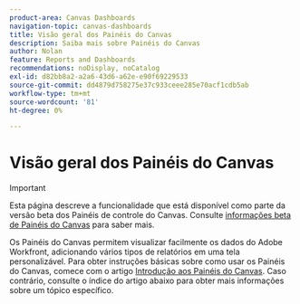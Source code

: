 ```yaml
---
product-area: Canvas Dashboards
navigation-topic: canvas-dashboards
title: Visão geral dos Painéis do Canvas
description: Saiba mais sobre Painéis do Canvas
author: Nolan
feature: Reports and Dashboards
recommendations: noDisplay, noCatalog
exl-id: d82bb8a2-a2a6-43d6-a62e-e90f69229533
source-git-commit: dd4879d758275e37c933ceee285e70acf1cdb5ab
workflow-type: tm+mt
source-wordcount: '81'
ht-degree: 0%

---
```


# Visão geral dos Painéis do Canvas

>[!IMPORTANT]
>
>Esta página descreve a funcionalidade que está disponível como parte da versão beta dos Painéis de controle do Canvas. Consulte [informações beta de Painéis do Canvas](/help/quicksilver/product-announcements/betas/canvas-dashboards-beta/canvas-dashboards-beta-information.md) para saber mais.

Os Painéis do Canvas permitem visualizar facilmente os dados do Adobe Workfront, adicionando vários tipos de relatórios em uma tela personalizável. Para obter instruções básicas sobre como usar os Painéis do Canvas, comece com o artigo [Introdução aos Painéis do Canvas](/help/quicksilver/reports-and-dashboards/canvas-dashboards/manage-canvas-dashboards/get-started-canvas-dashboards.md). Caso contrário, consulte o índice do artigo abaixo para obter mais informações sobre um tópico específico.

<!--## Canvas Dashboards: article index

This section contains the following articles:

* [Manage Canvas Dashboards](/help/quicksilver/reports-and-dashboards/canvas-dashboards/manage-canvas-dashboards/manage-canvas-dashboards.md)
    * [Get started with Canvas Dashboards](/help/quicksilver/reports-and-dashboards/canvas-dashboards/manage-canvas-dashboards/get-started-canvas-dashboards.md)
    * [Add, remove, or arrange reports in a Canvas Dashboard](/help/quicksilver/reports-and-dashboards/canvas-dashboards/manage-canvas-dashboards/add-remove-arrange-reports.md)
    * [Share a Canvas Dashboard](/help/quicksilver/reports-and-dashboards/canvas-dashboards/manage-canvas-dashboards/share-canvas-dashboard.md)
* [Canvas Dashboard report types](/help/quicksilver/reports-and-dashboards/canvas-dashboards/report-types/report-types-overview.md) 
    * [Add an existing report to a Canvas Dashboard](/help/quicksilver/reports-and-dashboards/canvas-dashboards/add-reports/add-existing-report.md)
  [Build a KPI report in a Canvas Dashboard](/help/quicksilver/reports-and-dashboards/canvas-dashboards/report-types/build-kpi-report.md)
    * [Build a chart report in a Canvas Dashboard](/help/quicksilver/reports-and-dashboards/canvas-dashboards/report-types/build-chart-report.md)
    * [Build a table report in a Canvas Dashboard](/help/quicksilver/reports-and-dashboards/canvas-dashboards/report-types/build-table-report.md)
    * [Add a pending approvals report to a Canvas Dashboard](/help/quicksilver/reports-and-dashboards/canvas-dashboards/report-types/add-pending-approvals-report.md)-->

